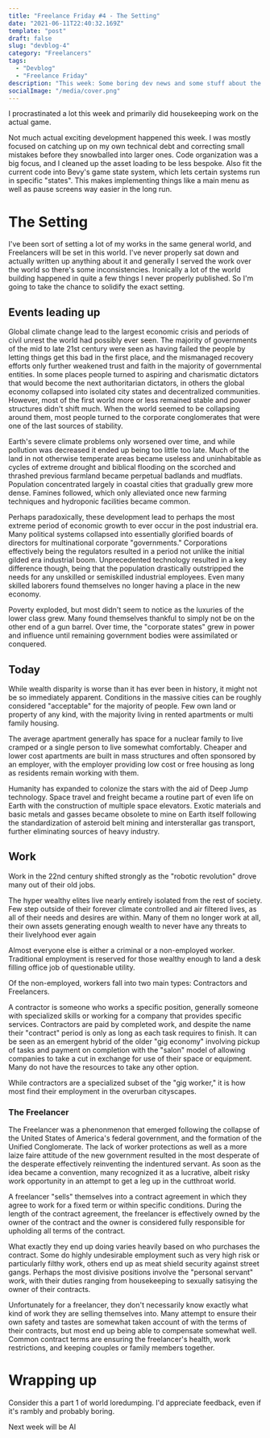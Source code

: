 ```yaml
---
title: "Freelance Friday #4 - The Setting"
date: "2021-06-11T22:40:32.169Z"
template: "post"
draft: false
slug: "devblog-4"
category: "Freelancers"
tags:
  - "Devblog"
  - "Freelance Friday"
description: "This week: Some boring dev news and some stuff about the setting"
socialImage: "/media/cover.png"
---
```


I procrastinated a lot this week and primarily did housekeeping work on the actual game.

Not much actual exciting development happened this week. I was mostly focused on catching up
on my own technical debt and correcting small mistakes before they snowballed into larger
ones. Code organization was a big focus, and I cleaned up the asset loading to be less
bespoke. Also fit the current code into Bevy's game state system, which lets certain systems
run in specific "states". This makes implementing things like a main menu as well as pause
screens way easier in the long run.

# The Setting

I've been sort of setting a lot of my works in the same general world, and Freelancers will
be set in this world. I've never properly sat down and actually written up anything about it
and generally I served the work over the world so there's some inconsistencies. Ironically a
lot of the world building happened in quite a few things I never properly published. So I'm
going to take the chance to solidify the exact setting.

## Events leading up
Global climate change lead to the largest economic crisis and periods of civil unrest the world had possibly ever seen.
The majority of governments of the mid to late 21st century were seen as having failed the people by
letting things get this bad in the first place, and the mismanaged recovery efforts only further weakened trust and faith
in the majority of governmental entities. In some places people turned to aspiring and charismatic dictators that
would become the next authoritarian dictators, in others the global economy collapsed into isolated city states and
decentralized communities. However, most of the first world more or less remained stable and power structures didn't
shift much. When the world seemed to be collapsing around them, most people turned to the corporate conglomerates that
were one of the last sources of stability.

Earth's severe climate problems only worsened over time, and while pollution was decreased it ended up being too little too late.
Much of the land in not otherwise temperate areas became useless and uninhabitable as cycles of extreme drought and biblical
flooding on the scorched and thrashed previous farmland became perpetual badlands and mudflats. Population concentrated largely
in coastal cities that gradually grew more dense. Famines followed, which only alleviated once new farming techniques and
hydroponic facilities became common.

Perhaps paradoxically, these development lead to perhaps the most extreme period of economic growth to ever occur in the post
industrial era. Many political systems collapsed into essentially glorified boards of directors for multinational corporate
"governments." Corporations effectively being the regulators resulted in a period not unlike the initial gilded era
industrial boom. Unprecedented technology resulted in a key difference though, being that the population drastically
outstripped the needs for any unskilled or semiskilled industrial employees. Even many skilled laborers found themselves no
longer having a place in the new economy.

Poverty exploded, but most didn't seem to notice as the luxuries of the lower class grew. Many found themselves thankful to
simply not be on the other end of a gun barrel. Over time, the "corporate states" grew in power and influence until remaining
government bodies were assimilated or conquered.

## Today

While wealth disparity is worse than it has ever been in history, it might not be so immediately apparent. Conditions in
the massive cities can be roughly considered "acceptable" for the majority of people. Few own land or property of any kind,
with the majority living in rented apartments or multi family housing.

The average apartment generally has space for a nuclear family to live cramped or a single person to live somewhat comfortably.
Cheaper and lower cost apartments are built in mass structures and often sponsored by an employer, with the employer providing
low cost or free housing as long as residents remain working with them.

Humanity has expanded to colonize the stars with the aid of Deep Jump technology. Space travel and freight became a routine
part of even life on Earth with the construction of multiple space elevators. Exotic materials and basic metals and gasses
became obsolete to mine on Earth itself following the standardization of asteroid belt mining and intersterallar gas transport,
further eliminating sources of heavy industry.

## Work

Work in the 22nd century shifted strongly as the "robotic revolution" drove many out of their old jobs.

The hyper wealthy elites live nearly entirely isolated from the rest of society. Few step outside of their forever climate
controlled and air filtered lives, as all of their needs and desires are within. Many of them no longer work at all, their own
assets generating enough wealth to never have any threats to their livelyhood ever again

Almost everyone else is either a criminal or a non-employed worker. Traditional employment is reserved for those wealthy enough to
land a desk filling office job of questionable utility.

Of the non-employed, workers fall into two main types: Contractors and Freelancers.

A contractor is someone who works a specific position, generally someone with specialized skills or working for a company
that provides specific services. Contractors are paid by completed work, and despite the name their "contract" period is
only as long as each task requires to finish. It can be seen as an emergent hybrid of the older "gig economy" involving
pickup of tasks and payment on completion with the "salon" model of allowing companies to take a cut in exchange for use
of their space or equipment. Many do not have the resources to take any other option.

While contractors are a specialized subset of the "gig worker," it is how most find their employment in the overurban cityscapes.

### The Freelancer

The Freelancer was a phenonmenon that emerged following the collapse of the United States of America's federal government, and the
formation of the Unified Conglomerate. The lack of worker protections as well as a more laize faire attitude of the new government
resulted in the most desperate of the desperate effectively reinventing the indentured servant. As soon as the idea became a
convention, many recognized it as a lucrative, albeit risky work opportunity in an attempt to get a leg up in the cutthroat world.

A freelancer "sells" themselves into a contract agreement in which they agree to work for a fixed term or within specific conditions.
During the length of the contract agreement, the freelancer is effectively owned by the owner of the contract and the owner
is considered fully responsible for upholding all terms of the contract.

What exactly they end up doing varies heavily based on who purchases the contract. Some do highly undesirable employment such as
very high risk or particularly filthy work, others end up as meat shield security against street gangs. Perhaps the most divisive
positions involve the "personal servant" work, with their duties ranging from housekeeping to sexually satisying the owner of their
contracts.

Unfortunately for a freelancer, they don't necessarily know exactly what kind of work they are selling themselves into. Many attempt
to ensure their own safety and tastes are somewhat taken account of with the terms of their contracts, but most end up being able
to compensate somewhat well. Common contract terms are ensuring the freelancer's health, work restrictions, and keeping couples or family members together.

# Wrapping up

Consider this a part 1 of world loredumping. I'd appreciate feedback, even if it's rambly and probably boring.

Next week will be AI
